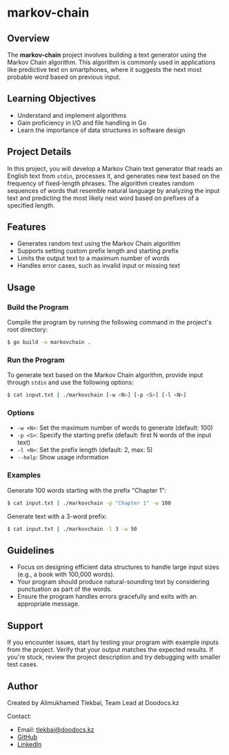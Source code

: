 # markov-chain

## Overview

The **markov-chain** project involves building a text generator using the Markov Chain algorithm. This algorithm is commonly used in applications like predictive text on smartphones, where it suggests the next most probable word based on previous input.

## Learning Objectives

- Understand and implement algorithms
- Gain proficiency in I/O and file handling in Go
- Learn the importance of data structures in software design

## Project Details

In this project, you will develop a Markov Chain text generator that reads an English text from `stdin`, processes it, and generates new text based on the frequency of fixed-length phrases. The algorithm creates random sequences of words that resemble natural language by analyzing the input text and predicting the most likely next word based on prefixes of a specified length.

## Features

- Generates random text using the Markov Chain algorithm
- Supports setting custom prefix length and starting prefix
- Limits the output text to a maximum number of words
- Handles error cases, such as invalid input or missing text

## Usage

### Build the Program

Compile the program by running the following command in the project's root directory:

```bash
$ go build -o markovchain .
```

### Run the Program

To generate text based on the Markov Chain algorithm, provide input through `stdin` and use the following options:

```bash
$ cat input.txt | ./markovchain [-w <N>] [-p <S>] [-l <N>]
```

### Options

- `-w <N>`: Set the maximum number of words to generate (default: 100)
- `-p <S>`: Specify the starting prefix (default: first N words of the input text)
- `-l <N>`: Set the prefix length (default: 2, max: 5)
- `--help`: Show usage information

### Examples

Generate 100 words starting with the prefix "Chapter 1":

```bash
$ cat input.txt | ./markovchain -p "Chapter 1" -w 100
```

Generate text with a 3-word prefix:

```bash
$ cat input.txt | ./markovchain -l 3 -w 50
```

## Guidelines

- Focus on designing efficient data structures to handle large input sizes (e.g., a book with 100,000 words).
- Your program should produce natural-sounding text by considering punctuation as part of the words.
- Ensure the program handles errors gracefully and exits with an appropriate message.

## Support

If you encounter issues, start by testing your program with example inputs from the project. Verify that your output matches the expected results. If you're stuck, review the project description and try debugging with smaller test cases.

## Author

Created by Alimukhamed Tlekbai, Team Lead at Doodocs.kz

Contact:
- Email: tlekbai@doodocs.kz
- [GitHub](https://github.com/your-github)
- [LinkedIn](https://linkedin.com/in/your-linkedin)